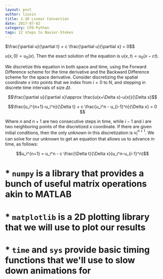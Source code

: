 ```yaml
---
layout: post
author: liuxin
title: 1-1D Linear Convection
date: 2017-07-02
category: CFD-Python
tags: 12 steps to Navier-Stokes
---
```



$\frac{\partial u}{\partial t} + c \frac{\partial u}{\partial x} = 0$$


$u(x,0)=u_0(x)$. Then the exact solution of the equation is $u(x,t)=u_0(x-ct)$.

We discretize this equation in both space and time, using the Forward Difference scheme for the time derivative and the Backward Difference scheme for the space derivative. Consider discretizing the spatial coordinate $x$ into points that we index from $i=0$ to $N$, and stepping in discrete time intervals of size $\Delta t$.

$$\frac{\partial u}{\partial x}\approx \frac{u(x+\Delta x)-u(x)}{\Delta x}$$

$$\frac{u_i^{n+1}-u_i^n}{\Delta t} + c \frac{u_i^n - u_{i-1}^n}{\Delta x} = 0 $$

Where $n$ and $n+1$ are two consecutive steps in time, while $i-1$ and $i$ are two neighboring points of the discretized $x$ coordinate. If there are given initial conditions, then the only unknown in this discretization is $u_i^{n+1}$.  We can solve for our unknown to get an equation that allows us to advance in time, as follows:

$$u_i^{n+1} = u_i^n - c \frac{\Delta t}{\Delta x}(u_i^n-u_{i-1}^n)$$

# * `numpy` is a library that provides a bunch of useful matrix operations akin to MATLAB
# * `matplotlib` is a 2D plotting library that we will use to plot our results
# * `time` and `sys` provide basic timing functions that we'll use to slow down animations for